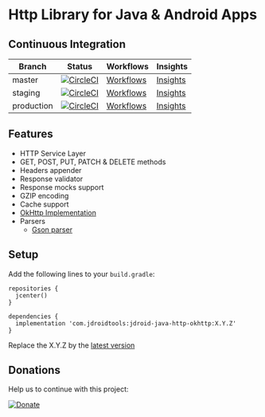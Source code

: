 # Http Library for Java & Android Apps

## Continuous Integration
|Branch|Status|Workflows|Insights|
| ------------- | ------------- | ------------- | ------------- |
|master|[![CircleCI](https://circleci.com/gh/maxirosson/jdroid-java-http/tree/master.svg?style=svg)](https://circleci.com/gh/maxirosson/jdroid-java-http/tree/master)|[Workflows](https://circleci.com/gh/maxirosson/workflows/jdroid-java-http/tree/master)|[Insights](https://circleci.com/build-insights/gh/maxirosson/jdroid-java-http/master)|
|staging|[![CircleCI](https://circleci.com/gh/maxirosson/jdroid-java-http/tree/staging.svg?style=svg)](https://circleci.com/gh/maxirosson/jdroid-java-http/tree/staging)|[Workflows](https://circleci.com/gh/maxirosson/workflows/jdroid-java-http/tree/staging)|[Insights](https://circleci.com/build-insights/gh/maxirosson/jdroid-java-http/staging)|
|production|[![CircleCI](https://circleci.com/gh/maxirosson/jdroid-java-http/tree/production.svg?style=svg)](https://circleci.com/gh/maxirosson/jdroid-java-http/tree/production)|[Workflows](https://circleci.com/gh/maxirosson/workflows/jdroid-java-http/tree/production)|[Insights](https://circleci.com/build-insights/gh/maxirosson/jdroid-java-http/production)|

## Features

* HTTP Service Layer
 * GET, POST, PUT, PATCH & DELETE methods
 * Headers appender
 * Response validator
 * Response mocks support
 * GZIP encoding
 * Cache support
 * [OkHttp Implementation](http://square.github.io/okhttp/)
* Parsers
  * [Gson parser](https://github.com/google/gson)
 
## Setup

Add the following lines to your `build.gradle`:

    repositories {
      jcenter()
    }

    dependencies {
      implementation 'com.jdroidtools:jdroid-java-http-okhttp:X.Y.Z'
    }

Replace the X.Y.Z by the [latest version](https://github.com/maxirosson/jdroid-java-http/releases/latest)

## Donations
Help us to continue with this project:

[![Donate](https://www.paypalobjects.com/en_US/i/btn/btn_donate_LG.gif)](https://www.paypal.com/cgi-bin/webscr?cmd=_s-xclick&hosted_button_id=2UEBTRTSCYA9L)
